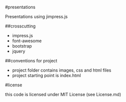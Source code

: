 #presentations


Presentations using jimpress.js


##crosscutting

 - impress.js
 - font-awesome
 - bootstrap
 - jquery


##conventions for project

 - project folder contains images, css and html files
 - project starting point is index.html

#license

this code is licensed under MIT License (see License.md)
